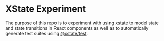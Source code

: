 # XState Experiment

The purpose of this repo is to experiment with using [xstate](https://xstate.js.org/docs/)
to model state and state transitions in React components as well as to automatically
generate test suites using [@xstate/test](https://xstate.js.org/docs/packages/xstate-test/).
